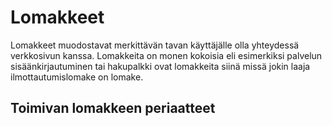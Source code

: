 # Lomakkeet

Lomakkeet muodostavat merkittävän tavan käyttäjälle olla yhteydessä verkkosivun kanssa. Lomakkeita on monen kokoisia eli esimerkiksi palvelun sisäänkirjautuminen tai hakupalkki ovat lomakkeita siinä missä jokin laaja ilmottautumislomake on lomake.

## Toimivan lomakkeen periaatteet